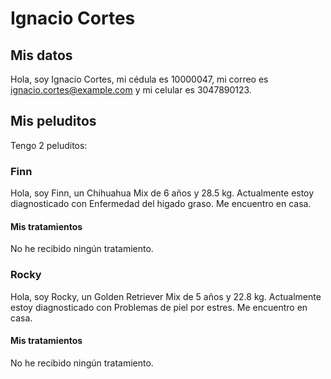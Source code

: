 # Ignacio Cortes

## Mis datos

Hola, soy Ignacio Cortes, mi cédula es 10000047, mi correo es ignacio.cortes@example.com y mi celular es 3047890123.

## Mis peluditos

Tengo 2 peluditos:

### Finn

Hola, soy Finn, un Chihuahua Mix de 6 años y 28.5 kg.
Actualmente estoy diagnosticado con Enfermedad del higado graso.
Me encuentro en casa.

#### Mis tratamientos

No he recibido ningún tratamiento.

### Rocky

Hola, soy Rocky, un Golden Retriever Mix de 5 años y 22.8 kg.
Actualmente estoy diagnosticado con Problemas de piel por estres.
Me encuentro en casa.

#### Mis tratamientos

No he recibido ningún tratamiento.

